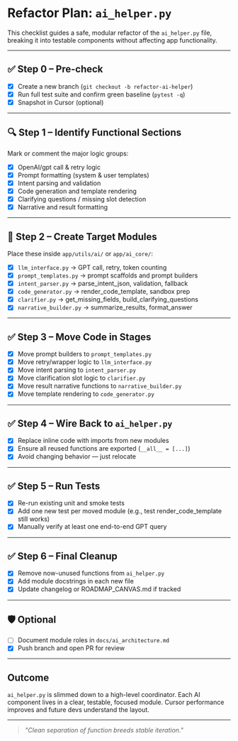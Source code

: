 # Refactor Plan: `ai_helper.py`

This checklist guides a safe, modular refactor of the `ai_helper.py` file, breaking it into testable components without affecting app functionality.

---

## ✅ Step 0 – Pre-check

* [x] Create a new branch (`git checkout -b refactor-ai-helper`)
* [x] Run full test suite and confirm green baseline (`pytest -q`)
* [x] Snapshot in Cursor (optional)

---

## 🔍 Step 1 – Identify Functional Sections

Mark or comment the major logic groups:

* [x] OpenAI/gpt call & retry logic
* [x] Prompt formatting (system & user templates)
* [x] Intent parsing and validation
* [x] Code generation and template rendering
* [x] Clarifying questions / missing slot detection
* [x] Narrative and result formatting

---

## 🧠 Step 2 – Create Target Modules

Place these inside `app/utils/ai/` or `app/ai_core/`:

* [x] `llm_interface.py` → GPT call, retry, token counting
* [x] `prompt_templates.py` → prompt scaffolds and prompt builders
* [x] `intent_parser.py` → parse\_intent\_json, validation, fallback
* [x] `code_generator.py` → render\_code\_template, sandbox prep
* [x] `clarifier.py` → get\_missing\_fields, build\_clarifying\_questions
* [x] `narrative_builder.py` → summarize\_results, format\_answer

---

## ✅ Step 3 – Move Code in Stages

* [x] Move prompt builders to `prompt_templates.py`
* [x] Move retry/wrapper logic to `llm_interface.py`
* [x] Move intent parsing to `intent_parser.py`
* [x] Move clarification slot logic to `clarifier.py`
* [x] Move result narrative functions to `narrative_builder.py`
* [x] Move template rendering to `code_generator.py`

---

## ✅ Step 4 – Wire Back to `ai_helper.py`

* [x] Replace inline code with imports from new modules
* [x] Ensure all reused functions are exported (`__all__ = [...]`)
* [x] Avoid changing behavior — just relocate

---

## ✅ Step 5 – Run Tests

* [x] Re-run existing unit and smoke tests
* [x] Add one new test per moved module (e.g., test render\_code\_template still works)
* [x] Manually verify at least one end-to-end GPT query

---

## ✅ Step 6 – Final Cleanup

* [x] Remove now-unused functions from `ai_helper.py`
* [x] Add module docstrings in each new file
* [x] Update changelog or ROADMAP\_CANVAS.md if tracked

---

## 🛡 Optional

* [ ] Document module roles in `docs/ai_architecture.md`
* [x] Push branch and open PR for review

---

## Outcome

`ai_helper.py` is slimmed down to a high-level coordinator. Each AI component lives in a clear, testable, focused module. Cursor performance improves and future devs understand the layout.

---

> *"Clean separation of function breeds stable iteration."*
